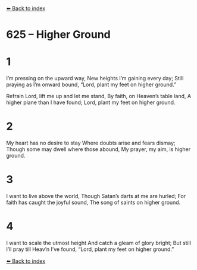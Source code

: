 [⬅️ Back to index](../README.md)

# 625 – Higher Ground


# 1
I’m pressing on the upward way,
New heights I’m gaining every day;
Still praying as I’m onward bound,
“Lord, plant my feet on higher ground.”

Refrain
Lord, lift me up and let me stand,
By faith, on Heaven’s table land,
A higher plane than I have found;
Lord, plant my feet on higher ground.

# 2
My heart has no desire to stay
Where doubts arise and fears dismay;
Though some may dwell where those abound,
My prayer, my aim, is higher ground.

# 3
I want to live above the world,
Though Satan’s darts at me are hurled;
For faith has caught the joyful sound,
The song of saints on higher ground.

# 4
I want to scale the utmost height
And catch a gleam of glory bright;
But still I’ll pray till Heav’n I’ve found,
“Lord, plant my feet on higher ground.”

[⬅️ Back to index](../README.md)
